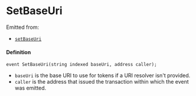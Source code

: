 # SetBaseUri

Emitted from:

* [`setBaseUri`](/docs/v4/deprecated/v2/contracts/or-delegates/or-abstract/jbnftrewarddelegate/write/setbaseuri.md)

#### Definition

```
event SetBaseUri(string indexed baseUri, address caller);
```

* `baseUri` is the base URI to use for tokens if a URI resolver isn't provided.
* `caller` is the address that issued the transaction within which the event was emitted.
